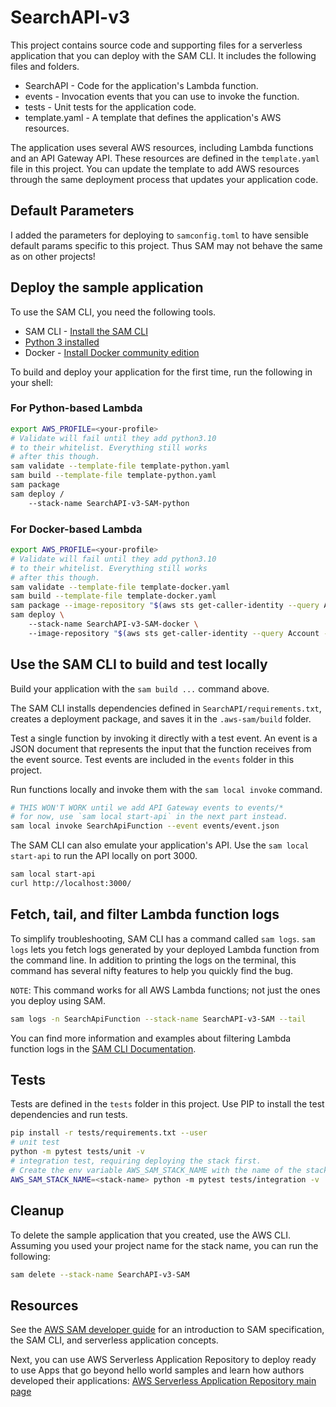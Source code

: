 # SearchAPI-v3

This project contains source code and supporting files for a serverless application that you can deploy with the SAM CLI. It includes the following files and folders.

- SearchAPI - Code for the application's Lambda function.
- events - Invocation events that you can use to invoke the function.
- tests - Unit tests for the application code.
- template.yaml - A template that defines the application's AWS resources.

The application uses several AWS resources, including Lambda functions and an API Gateway API. These resources are defined in the `template.yaml` file in this project. You can update the template to add AWS resources through the same deployment process that updates your application code.

## Default Parameters

I added the parameters for deploying to `samconfig.toml` to have sensible default params specific to this project. Thus SAM may not behave the same as on other projects!

## Deploy the sample application

To use the SAM CLI, you need the following tools.

- SAM CLI - [Install the SAM CLI](https://docs.aws.amazon.com/serverless-application-model/latest/developerguide/serverless-sam-cli-install.html)
- [Python 3 installed](https://www.python.org/downloads/)
- Docker - [Install Docker community edition](https://hub.docker.com/search/?type=edition&offering=community)

To build and deploy your application for the first time, run the following in your shell:

### For Python-based Lambda

```bash
export AWS_PROFILE=<your-profile>
# Validate will fail until they add python3.10
# to their whitelist. Everything still works
# after this though.
sam validate --template-file template-python.yaml
sam build --template-file template-python.yaml
sam package
sam deploy /
    --stack-name SearchAPI-v3-SAM-python
```

### For Docker-based Lambda

```bash
export AWS_PROFILE=<your-profile>
# Validate will fail until they add python3.10
# to their whitelist. Everything still works
# after this though.
sam validate --template-file template-docker.yaml
sam build --template-file template-docker.yaml
sam package --image-repository "$(aws sts get-caller-identity --query Account --output text).dkr.ecr.us-east-1.amazonaws.com/searchapi-v3"
sam deploy \ 
    --stack-name SearchAPI-v3-SAM-docker \ 
    --image-repository "$(aws sts get-caller-identity --query Account --output text).dkr.ecr.us-east-1.amazonaws.com/searchapi-v3"
```

## Use the SAM CLI to build and test locally

Build your application with the `sam build ...` command above.

The SAM CLI installs dependencies defined in `SearchAPI/requirements.txt`, creates a deployment package, and saves it in the `.aws-sam/build` folder.

Test a single function by invoking it directly with a test event. An event is a JSON document that represents the input that the function receives from the event source. Test events are included in the `events` folder in this project.

Run functions locally and invoke them with the `sam local invoke` command.

```bash
# THIS WON'T WORK until we add API Gateway events to events/*
# for now, use `sam local start-api` in the next part instead.
sam local invoke SearchApiFunction --event events/event.json
```

The SAM CLI can also emulate your application's API. Use the `sam local start-api` to run the API locally on port 3000.

```bash
sam local start-api
curl http://localhost:3000/
```

## Fetch, tail, and filter Lambda function logs

To simplify troubleshooting, SAM CLI has a command called `sam logs`. `sam logs` lets you fetch logs generated by your deployed Lambda function from the command line. In addition to printing the logs on the terminal, this command has several nifty features to help you quickly find the bug.

`NOTE`: This command works for all AWS Lambda functions; not just the ones you deploy using SAM.

```bash
sam logs -n SearchApiFunction --stack-name SearchAPI-v3-SAM --tail
```

You can find more information and examples about filtering Lambda function logs in the [SAM CLI Documentation](https://docs.aws.amazon.com/serverless-application-model/latest/developerguide/serverless-sam-cli-logging.html).

## Tests

Tests are defined in the `tests` folder in this project. Use PIP to install the test dependencies and run tests.

```bash
pip install -r tests/requirements.txt --user
# unit test
python -m pytest tests/unit -v
# integration test, requiring deploying the stack first.
# Create the env variable AWS_SAM_STACK_NAME with the name of the stack we are testing
AWS_SAM_STACK_NAME=<stack-name> python -m pytest tests/integration -v
```

## Cleanup

To delete the sample application that you created, use the AWS CLI. Assuming you used your project name for the stack name, you can run the following:

```bash
sam delete --stack-name SearchAPI-v3-SAM
```

## Resources

See the [AWS SAM developer guide](https://docs.aws.amazon.com/serverless-application-model/latest/developerguide/what-is-sam.html) for an introduction to SAM specification, the SAM CLI, and serverless application concepts.

Next, you can use AWS Serverless Application Repository to deploy ready to use Apps that go beyond hello world samples and learn how authors developed their applications: [AWS Serverless Application Repository main page](https://aws.amazon.com/serverless/serverlessrepo/)
